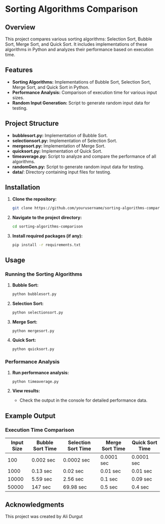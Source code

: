# Sorting Algorithms Comparison

## Overview

This project compares various sorting algorithms: Selection Sort, Bubble Sort, Merge Sort, and Quick Sort. It includes implementations of these algorithms in Python and analyzes their performance based on execution time.

## Features

- **Sorting Algorithms:** Implementations of Bubble Sort, Selection Sort, Merge Sort, and Quick Sort in Python.
- **Performance Analysis:** Comparison of execution time for various input sizes.
- **Random Input Generation:** Script to generate random input data for testing.

## Project Structure

- **bubblesort.py:** Implementation of Bubble Sort.
- **selectionsort.py:** Implementation of Selection Sort.
- **mergesort.py:** Implementation of Merge Sort.
- **quicksort.py:** Implementation of Quick Sort.
- **timeaverage.py:** Script to analyze and compare the performance of all algorithms.
- **randomGen.py:** Script to generate random input data for testing.
- **data/**: Directory containing input files for testing.

## Installation

1. **Clone the repository:**
    ```sh
    git clone https://github.com/yourusername/sorting-algorithms-comparison.git
    ```
2. **Navigate to the project directory:**
    ```sh
    cd sorting-algorithms-comparison
    ```
3. **Install required packages (if any):**
    ```sh
    pip install -r requirements.txt
    ```

## Usage

### Running the Sorting Algorithms

1. **Bubble Sort:**
    ```sh
    python bubblesort.py
    ```

2. **Selection Sort:**
    ```sh
    python selectionsort.py
    ```

3. **Merge Sort:**
    ```sh
    python mergesort.py
    ```

4. **Quick Sort:**
    ```sh
    python quicksort.py
    ```

### Performance Analysis

1. **Run performance analysis:**
    ```sh
    python timeaverage.py
    ```

2. **View results:**
    - Check the output in the console for detailed performance data.

## Example Output

### Execution Time Comparison

| Input Size | Bubble Sort Time | Selection Sort Time | Merge Sort Time | Quick Sort Time |
|------------|------------------|---------------------|-----------------|-----------------|
| 100        | 0.002 sec        | 0.0002 sec          | 0.0001 sec      | 0.0001 sec      |
| 1000       | 0.13 sec         | 0.02 sec            | 0.01 sec        | 0.01 sec        |
| 10000      | 5.59 sec         | 2.56 sec            | 0.1 sec         | 0.09 sec        |
| 50000      | 147 sec          | 69.98 sec           | 0.5 sec         | 0.4 sec         |

## Acknowledgments

This project was created by Ali Durgut

